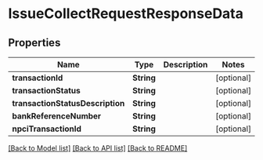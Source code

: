 # IssueCollectRequestResponseData

## Properties
Name | Type | Description | Notes
------------ | ------------- | ------------- | -------------
**transactionId** | **String** |  | [optional] 
**transactionStatus** | **String** |  | [optional] 
**transactionStatusDescription** | **String** |  | [optional] 
**bankReferenceNumber** | **String** |  | [optional] 
**npciTransactionId** | **String** |  | [optional] 

[[Back to Model list]](../README.md#models) [[Back to API list]](../README.md#api-endpoints) [[Back to README]](../README.md)



